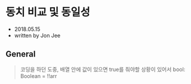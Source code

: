 # 동치 비교 및 동일성

- 2018.05.15
- written by Jon Jee

## General

> 코딩을 하던 도중, 배열 안에 값이 있으면 true를 줘야할 상황이 있어서 bool: Boolean = !!arr